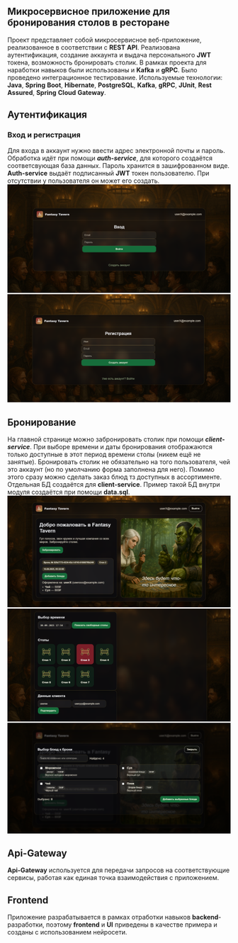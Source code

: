 ## Микросервисное приложение для бронирования столов в ресторане
Проект представляет собой микросервисное веб-приложение, реализованное в соответствии с **REST** **API**. Реализована аутентификация, создание аккаунта и выдача персонального **JWT** токена, возможность бронировать столик. В рамках проекта для наработки навыков были использованы и **Kafka** и **gRPC**. Было проведено интеграционное тестирование. Используемые технологии: **Java**, **Spring** **Boot**, **Hibernate**, **PostgreSQL**, **Kafka**, **gRPC**, **JUnit**, **Rest** **Assured**, **Spring** **Cloud** **Gateway**.

## Аутентификация
### Вход и регистрация
Для входа в аккаунт нужно ввести адрес электронной почты и пароль. Обработка идёт при помощи **_auth-service_**, для которого создаётся соответсвующая база данных. Пароль хранится в зашифрованном виде. **Auth-service** выдаёт подписанный **JWT** токен пользователю. При отсутствии у пользователя он может его создать.
![img.png](login.png)
![img.png](create-account.png)

## Бронирование
На главной странице можно забронировать столик при помощи **_client-service_**. При выборе времени и даты бронирования отображаются только доступные в этот период времени столы (никем ещё не занятые). Бронировать столик не обязательно на того пользователя, чей это аккаунт (но по умолчанию форма заполнена для него). Помимо этого сразу можно сделать заказ блюд тз доступных в ассортименте. Отдельная БД создаётся для **client-service**. Пример такой БД внутри модуля создаётся при помощи **data.sql**.
![img.png](main.png)
![img.png](booking.png)
![img.png](dishes.png)

## Api-Gateway
**Api-Gateway** используется для передачи запросов на соответствующие сервисы, работая как единая точка взаимодействия с приложением.

## Frontend
Приложение разрабатывается в рамках отработки навыков **backend**-разработки, поэтому **frontend** и **UI** приведены в качестве примера и созданы с использованием нейросети.
